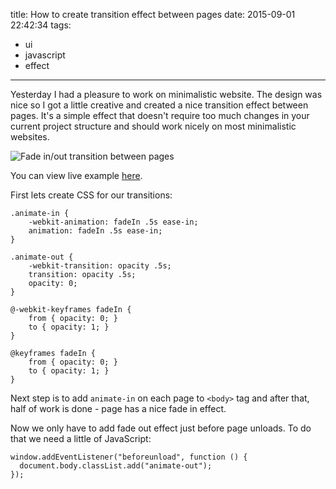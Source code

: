 title: How to create transition effect between pages
date: 2015-09-01 22:42:34
tags:
  - ui
  - javascript
  - effect
---

Yesterday I had a pleasure to work on minimalistic website. The design was nice so I got a little creative and created a nice transition effect between pages. It's a simple effect that doesn't require too much changes in your current project structure and should work nicely on most minimalistic websites.
 
![Fade in/out transition between pages](preview.gif)

You can view live example [here](http://pixelrevel.com).

First lets create CSS for our transitions:

```
.animate-in {
    -webkit-animation: fadeIn .5s ease-in;
    animation: fadeIn .5s ease-in;
}

.animate-out {
    -webkit-transition: opacity .5s;
    transition: opacity .5s;
    opacity: 0;
}

@-webkit-keyframes fadeIn {
    from { opacity: 0; }
    to { opacity: 1; }
}

@keyframes fadeIn {
    from { opacity: 0; }
    to { opacity: 1; }
}
```

Next step is to add `animate-in` on each page to `<body>` tag and after that, half of work is done - page has a nice fade in effect. 

Now we only have to add fade out effect just before page unloads. To do that we need a little of JavaScript:
 
```
window.addEventListener("beforeunload", function () {
  document.body.classList.add("animate-out");
});
```
